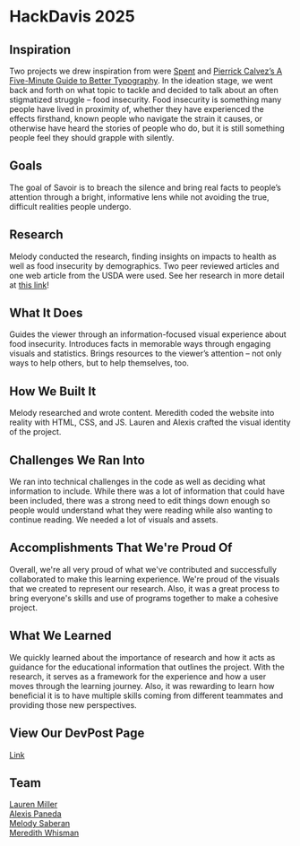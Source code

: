 # HackDavis 2025

## Inspiration
Two projects we drew inspiration from were [Spent](https://playspent.org/) and [Pierrick Calvez’s A Five-Minute Guide to Better Typography](https://www.pierrickcalvez.com/journal/a-five-minute-guide-to-better-typography). In the ideation stage, we went back and forth on what topic to tackle and decided to talk about an often stigmatized struggle – food insecurity. Food insecurity is something many people have lived in proximity of, whether they have experienced the effects firsthand, known people who navigate the strain it causes, or otherwise have heard the stories of people who do, but it is still something people feel they should grapple with silently.

## Goals
The goal of Savoir is to breach the silence and bring real facts to people’s attention through a bright, informative lens while not avoiding the true, difficult realities people undergo.

## Research
Melody conducted the research, finding insights on impacts to health as well as food insecurity by demographics. Two peer reviewed articles and one web article from the USDA were used. See her research in more detail at [this link](https://docs.google.com/document/d/1ZhZMdNhRKR7Xrcx6xAJ2dwkp_3gJ3qvIxtb28fKr6CQ/edit?tab=t.0)!

## What It Does
Guides the viewer through an information-focused visual experience about food insecurity. Introduces facts in memorable ways through engaging visuals and statistics. Brings resources to the viewer’s attention – not only ways to help others, but to help themselves, too.

## How We Built It
Melody researched and wrote content. Meredith coded the website into reality with HTML, CSS, and JS. Lauren and Alexis crafted the visual identity of the project.

## Challenges We Ran Into
We ran into technical challenges in the code as well as deciding what information to include. While there was a lot of information that could have been included, there was a strong need to edit things down enough so people would understand what they were reading while also wanting to continue reading. We needed a lot of visuals and assets.

## Accomplishments That We're Proud Of
Overall, we're all very proud of what we've contributed and successfully collaborated to make this learning experience. We're proud of the visuals that we created to represent our research. Also, it was a great process to bring everyone's skills and use of programs together to make a cohesive project.

## What We Learned
We quickly learned about the importance of research and how it acts as guidance for the educational information that outlines the project. With the research, it serves as a framework for the experience and how a user moves through the learning journey. Also, it was rewarding to learn how beneficial it is to have multiple skills coming from different teammates and providing those new perspectives.

## View Our DevPost Page
[Link](https://devpost.com/software/savoir-m87a1v)

## Team
[Lauren Miller](https://www.linkedin.com/in/lauren-miller-b80164305/)\
[Alexis Paneda](https://www.linkedin.com/in/alexis-paneda/)\
[Melody Saberan](https://www.linkedin.com/in/melody-saberan-685b8926a/)\
[Meredith Whisman](https://www.linkedin.com/in/m-whisman/)